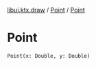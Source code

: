 [libui.ktx.draw](../README.md) / [Point](README.md) / [Point](-point.md)

# Point

`Point(x: Double, y: Double)`